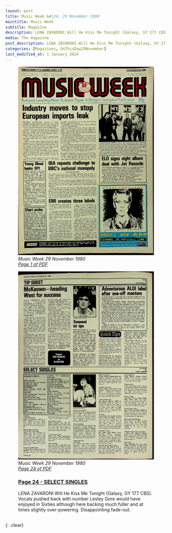 ```yaml
---
layout: post
title: Music Week &#124; 29 November 1980
maintitle: Music Week
subtitle: Magazine
description: LENA ZAVARONI Will He Kiss Me Tonight (Galaxy, GY 177 CBS)
media: The magazine
post_description: LENA ZAVARONI Will He Kiss Me Tonight (Galaxy, GY 177 CBS)
categories: [Magazines, OnThisDay29November]
last_modified_at: 1 January 2024
---
```


<figure class="fig1">
<a href="/assets/images/magazines/1980-11-29-Music-Week-fc.png"><img src="/assets/images/magazines/1980-11-29-Music-Week-fc.png" class="full-width zoom-in" /></a>
<cite>Music Week 29 November 1980<br /><a class="external-link" href="https://worldradiohistory.com/UK/Music-Week/1980/Music-Week-1980-11-29.pdf">Page 1 of PDF</a></cite>
</figure>

<figure class="fig2">
<a href="/assets/images/magazines/1980-11-29-Music-Week-page-24.png"><img src="/assets/images/magazines/1980-11-29-Music-Week-page-24.png" class="full-width zoom-in" /></a>
<cite>Music Week 29 November 1980<br /><a class="external-link" href="https://worldradiohistory.com/UK/Music-Week/1980/Music-Week-1980-11-29.pdf#page=24">Page 24 of PDF</a></cite>
</figure>

<figure class="fig3">
<h3 id="page-24"><a href="#page-24">Page 24 - SELECT SINGLES</a></h3>
LENA ZAVARONI Will He Kiss Me Tonight (Galaxy, GY 177 CBS). Vocals pushed back with number Lesley Gore would have enjoyed in Sixties although here backing much fuller and at times slightly over-powering. Disappointing fade-out.
</figure>

<br />{: .clear}

